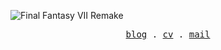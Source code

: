 ![Final Fantasy VII Remake](https://i.imgur.com/EeyEKSD.jpg)

<p align="center">
  <samp>
    <a href="https://jinbridger.github.io">blog</a> .
    <a href="https://typst.app/project/rBEEweHELah5eGgDxevDeX">cv</a> .
    <a href="mailto:jinqiao@seu.edu.cn">mail</a>
  </samp>
</p>

